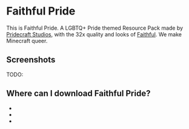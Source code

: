 <script lang="ts">
import Badge from '$lib/components/BadgeRaw.svelte';
import Badges from '$lib/components/Badges.svelte';
import Picture from '$lib/components/Picture.svelte';

import Shield from '$lib/shields/Shield.svelte';
import ModrinthShield from '$lib/shields/Modrinth.svelte';
import CurseForgeShield from '$lib/shields/CurseForge.svelte';

import { Who, Socials, Donate, WwpMusic } from '$lib/boilerplate';
</script>

<!-- Cuties -->

# Faithful Pride

<aside class="shields">
<ModrinthShield modid="faithfulpride"/>
<CurseForgeShield modid="faithful-pride" type="texture-packs" projectid="831872"/>
<Shield href="https://git.pridecraft.gay/faithfulpride/releases"
        base="github/downloads/pridecraft-studios/faithfulpride/total"
        logo="github"
        label="GitHub Downloads"
        alt="GitHub Downloads (all assets, all releases)"/>
<Shield href="https://git.pridecraft.gay/faithfulpride/commits"
        base="github/commit-activity/t/pridecraft-studios/faithfulpride"
        logo="github"
        alt="GitHub Commit Activity"/>
</aside>

This is Faithful Pride. A LGBTQ+ Pride themed Resource Pack made by [Pridecraft Studios],
with the 32x quality and looks of [Faithful](https://faithfulpack.net/). We make Minecraft queer.

<Donate />

## Screenshots

TODO:

<Who />

## Where can I download Faithful Pride?

<ul class="badges">
<li><Badge id="modrinth" rel="me" link="https://modrinth.com/resourcepack/faithfulpride" ext="svg" head="Available on" name="Modrinth"/></li>
<li><Badge id="curseforge" rel="me" link="https://www.curseforge.com/minecraft/texture-packs/faithful-pride" ext="svg" head="Available on" name="CurseForge"/></li>
<li><Badge id="github" rel="me" link="https://github.com/Pridecraft-Studios/faithfulpride" ext="svg" head="Available on" name="GitHub"/></li>
</ul>

<Socials />

[Pridecraft Studios]: /
